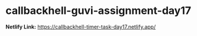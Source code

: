 # callbackhell-guvi-assignment-day17

**Netlify Link:** https://callbackhell-timer-task-day17.netlify.app/
